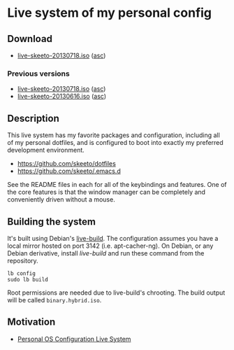# Live system of my personal config

## Download

 * [live-skeeto-20130718.iso](http://nullprogram.s3.amazonaws.com/iso/live-skeeto-20130805.iso)
   ([asc](http://nullprogram.s3.amazonaws.com/iso/live-skeeto-20130805.iso.asc))

### Previous versions

 * [live-skeeto-20130718.iso](http://nullprogram.s3.amazonaws.com/iso/live-skeeto-20130718.iso)
   ([asc](http://nullprogram.s3.amazonaws.com/iso/live-skeeto-20130718.iso.asc))
 * [live-skeeto-20130616.iso](http://nullprogram.s3.amazonaws.com/iso/live-skeeto-20130616.iso)
   ([asc](http://nullprogram.s3.amazonaws.com/iso/live-skeeto-20130616.iso.asc))

## Description

This live system has my favorite packages and configuration, including
all of my personal dotfiles, and is configured to boot into exactly my
preferred development environment.

 * https://github.com/skeeto/dotfiles
 * https://github.com/skeeto/.emacs.d

See the README files in each for all of the keybindings and features.
One of the core features is that the window manager can be completely
and conveniently driven without a mouse.

## Building the system

It's built using Debian's [live-build](http://live.debian.net/). The
configuration assumes you have a local mirror hosted on port 3142
(i.e. apt-cacher-ng). On Debian, or any Debian derivative, install
*live-build* and run these command from the repository.

    lb config
    sudo lb build

Root permissions are needed due to live-build's chrooting. The build
output will be called `binary.hybrid.iso`.

## Motivation

 * [Personal OS Configuration Live System](http://nullprogram.com/blog/2013/06/17/)
